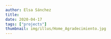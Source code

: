 ```yaml
---
author: Elsa Sánchez
title:
date: 2020-04-17
tags: ["projects"]
thumbnail: img/illus/Home_Agradecimiento.jpg
---
```

